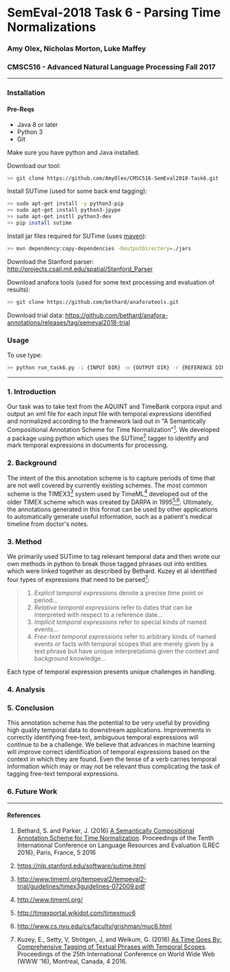 # SemEval-2018 Task 6 - Parsing Time Normalizations

### Amy Olex, Nicholas Morton, Luke Maffey
### CMSC516 - Advanced Natural Language Processing Fall 2017
---
### Installation

#### Pre-Reqs
- Java 8 or later
- Python 3
- Git

Make sure you have python and Java installed.

Download our tool:
```bash
>> git clone https://github.com/AmyOlex/CMSC516-SemEval2018-Task6.git
```

Install SUTime (used for some back end tagging):
```bash
>> sudo apt-get install -y python3-pip
>> sudo apt-get install python3-jpype 
>> sudo apt-get instll python3-dev
>> pip install sutime
  ```
Install jar files required for SUTime (uses [maven](https://www.vultr.com/docs/how-to-install-apache-maven-on-ubuntu-16-04)):
```bash
>> mvn dependency:copy-dependencies -DoutputDirectory=./jars
```

Download the Stanford parser:
<http://projects.csail.mit.edu/spatial/Stanford_Parser>

Download anafora tools (used for some text processing and evaluation of results):
```bash
>> git clone https://github.com/bethard/anaforatools.git
```

Download trial data:
<https://github.com/bethard/anafora-annotations/releases/tag/semeval2018-trial>


### Usage
To use type:

```bash
>> python run_task6.py -i {INPUT DIR} -o {OUTPUT DIR} -r {REFERENCE DIR} -j {JAR DIR}(default is ./jars) -a {ANAFORA DIR}(default is ./anaforatools)
```

---

### 1.  Introduction
Our task was to take text from the AQUINT and TimeBank corpora input and output an xml file for each input file with temporal expressions identified and normalized according to the framework laid out in "A Semantically Compositional Annotation Scheme for Time Normalization"[<sup>1</sup>](#references).  We developed a package using python which uses the SUTime[<sup>2</sup>](#references) tagger to identify and mark temporal expressions in documents for processing.


### 2.  Background
The intent of the this annotation scheme is to capture periods of time that are not well covered by currently existing schemes.  The most common scheme is the TIMEX3[<sup>3</sup>](#references) system used by TimeML[<sup>4</sup>](#references) developed out of the older TIMEX scheme which was created by DARPA in 1995[<sup>5,6</sup>](#references).  Ultimately, the annotations generated in this format can be used by other applications to automatically generate useful information, such as a patient's medical timeline from doctor's notes. 


### 3.  Method
We primarily used SUTime to tag relevant temporal data and then wrote our own methods in python to break those tagged phrases out into entities which were linked together as described by Bethard.  Kuzey et al identified four types of expressions that need to be parsed[<sup>7</sup>](#references):
> 1. _Explicit temporal expressions_ denote a precise time point or period...
> 2. _Relative temporal expressions_ refer to dates that can be interpreted with respect to a reference date...
> 3. _Implicit temporal expressions_ refer to special kinds of named events...
> 4. _Free-text temporal expressions_ refer to arbitrary kinds of named events or facts with temporal scopes that are merely given by a text phrase but have unique interpretations given the context and background knowledge...

Each type of temporal expression presents unique challenges in handling.

### 4.  Analysis


### 5.  Conclusion
This annotation scheme has the potential to be very useful by providing high quality temporal data to downstream applications.  Improvements in correctly identifying free-text, ambiguous temporal expressions will continue to be a challenge.  We believe that advances in machine learning will improve correct identification of temporal expressions based on the context in which they are found.  Even the tense of a verb carries temporal information which may or may not be relevant thus complicating the task of tagging free-text temporal expressions. 

### 6. Future Work

---
#### References

1. Bethard, S. and Parker, J. (2016) [A Semantically Compositional Annotation Scheme for Time Normalization](http://www.lrec-conf.org/proceedings/lrec2016/pdf/288_Paper.pdf). Proceedings of the Tenth International Conference on Language Resources and Evaluation (LREC 2016), Paris, France, 5 2016

2. <https://nlp.stanford.edu/software/sutime.html>

3. <http://www.timeml.org/tempeval2/tempeval2-trial/guidelines/timex3guidelines-072009.pdf>

4. <http://www.timeml.org/>

5. <http://timexportal.wikidot.com/timexmuc6>

6. <http://www.cs.nyu.edu/cs/faculty/grishman/muc6.html>

7. Kuzey, E., Setty, V, Strötgen, J, and Weikum, G. (2016) [As Time Goes By: Comprehensive Tagging of Textual Phrases with Temporal Scopes](https://dl.acm.org/citation.cfm?id=2883055). Proceedings of the 25th International Conference on World Wide Web (WWW '16), Montreal, Canada, 4 2016.
